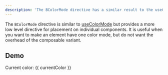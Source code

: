 ```yaml
---
description: 'The BColorMode directive has a similar result to the useColorMode utility, but provides more low level access than the composable'
---
```


The `BColorMode` directive is similar to [useColorMode](../composables/useColorMode.md) but provides a more low level directive for placement on individual components. It is useful when you want to make an element have one color mode, but do not want the overhead of the composable variant.

## Demo

<HighlightCard>
  <BCard v-b-color-mode="currentColor">
    <BButton @click="changeColor">
      Current color: {{ currentColor }}
    </BButton>
  </BCard>
  <template #html>

```vue
<template>
  <BCard v-b-color-mode="currentColor">
    <BButton @click="changeColor"> Current color: {{ currentColor }} </BButton>
  </BCard>
</template>

<script setup lang="ts">
import {vBColorMode} from 'bootstrap-vue-next/directives/BColorMode'

// Unlike the composable variant, this is not strongly typed by default!
const currentColor = ref<'light' | 'dark'>('dark')

const changeColor = () => {
  currentColor.value = currentColor.value === 'dark' ? 'light' : 'dark'
}
</script>
```

  </template>

</HighlightCard>

<script setup lang="ts">
import {ref} from 'vue'
import {vBColorMode} from 'bootstrap-vue-next/directives/BColorMode'
import HighlightCard from '../../components/HighlightCard.vue'

const currentColor = ref<'light' | 'dark'>('dark')

const changeColor = () => {
  currentColor.value = currentColor.value === 'dark' ? 'light' : 'dark'
}
</script>
